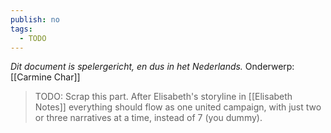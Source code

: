 ```yaml
---
publish: no
tags:
  - TODO
---
```

*Dit document is spelergericht, en dus in het Nederlands.*
Onderwerp: [[Carmine Char]]
> TODO: Scrap this part. After Elisabeth's storyline in [[Elisabeth Notes]] everything should flow as one united campaign, with just two or three narratives at a time, instead of 7 (you dummy).